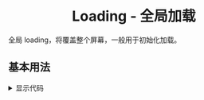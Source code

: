 <h1 align="center">
Loading - 全局加载
</h1>

全局 loading，将覆盖整个屏幕，一般用于初始化加载。

<script setup>
import { defineAsyncComponent } from 'vue';
import '../packages/style.css';

const LoadingDemo1 = defineAsyncComponent(() => {
  return import('../demos/loading/demo-1')
})
</script>

## 基本用法

<ClientOnly>
<LoadingDemo1></LoadingDemo1>
</ClientOnly>

<details>
<summary>显示代码</summary>

<<< @/demos/loading/demo-1.jsx

</details>